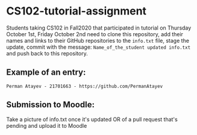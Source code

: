 # CS102-tutorial-assignment
Students taking CS102 in Fall2020 that participated in tutorial on Thursday October 1st, Friday October 2nd need to clone this repository, add their names and links to their GitHub repositories to the
`info.txt` file, stage the update, commit with the message:
`Name_of_the_student updated info.txt` and push back to this repository. 

## Example of an entry:  
`Perman Atayev - 21701663 - https://github.com/PermanAtayev`

## Submission to Moodle:
Take a picture of info.txt once it's updated OR of a pull request that's pending and upload it to Moodle
